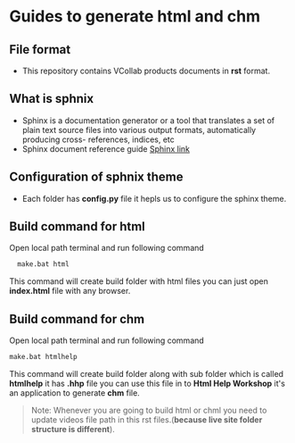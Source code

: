 # Guides to generate html and chm
## File format
- This repository contains VCollab products documents in **rst** format.
## What is sphnix 
- Sphinx is a documentation generator or a tool that translates a set of plain text source files into various output formats, automatically producing cross- 
  references, indices, etc
- Sphinx document reference guide [Sphinx link]
## Configuration of sphnix theme
- Each folder has **config.py** file it hepls us to configure the sphinx theme.
  
## Build command for html 
 Open local path terminal and run following command
     
     
```sh
  make.bat html
```


  This command will create build folder with html files you can just open **index.html** file with any browser.
## Build command for chm 
 Open local path terminal and run following command


```sh
make.bat htmlhelp
```


  This command will create build folder along with sub folder which is called **htmlhelp** it has **.hhp** file 
 you can use this file in to **Html Help Workshop** it's an application to generate **chm** file.  
> Note: Whenever you are going to build html or chml you need to update videos file path in this rst files.(**because live site folder structure is different**).
> 
> [Sphinx link]: https://www.sphinx-doc.org/en/master/

